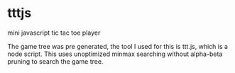 # tttjs
mini javascript tic tac toe player

The game tree was pre generated, the tool I used for this is ttt.js, which is a node script. This uses unoptimized minmax searching without alpha-beta pruning to search the game tree.
